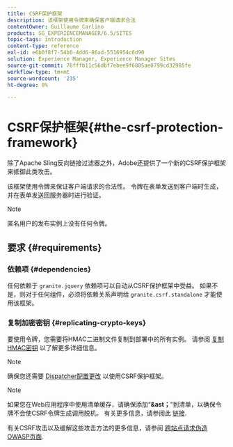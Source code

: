 ```yaml
---
title: CSRF保护框架
description: 该框架使用令牌来确保客户端请求合法
contentOwner: Guillaume Carlino
products: SG_EXPERIENCEMANAGER/6.5/SITES
topic-tags: introduction
content-type: reference
exl-id: e6b0f8f7-54b0-4dd6-86ad-5516954c6d90
solution: Experience Manager, Experience Manager Sites
source-git-commit: 76fffb11c56dbf7ebee9f6805ae0799cd32985fe
workflow-type: tm+mt
source-wordcount: '235'
ht-degree: 0%

---
```


# CSRF保护框架{#the-csrf-protection-framework}

除了Apache Sling反向链接过滤器之外，Adobe还提供了一个新的CSRF保护框架来抵御此类攻击。

该框架使用令牌来保证客户端请求的合法性。 令牌在表单发送到客户端时生成，并在表单发送回服务器时进行验证。

>[!NOTE]
>
>匿名用户的发布实例上没有任何令牌。

## 要求 {#requirements}

### 依赖项 {#dependencies}

任何依赖于 `granite.jquery` 依赖项可以自动从CSRF保护框架中受益。 如果不是，则对于任何组件，必须将依赖关系声明给 `granite.csrf.standalone` 才能使用该框架。

### 复制加密密钥 {#replicating-crypto-keys}

要使用令牌，您需要将HMAC二进制文件复制到部署中的所有实例。 请参阅 [复制HMAC密钥](/help/sites-administering/encapsulated-token.md#replicating-the-hmac-key) 以了解更多详细信息。

>[!NOTE]
>
>确保您还需要 [Dispatcher配置更改](https://helpx.adobe.com/experience-manager/dispatcher/user-guide.html) 以使用CSRF保护框架。

>[!NOTE]
>
>如果您在Web应用程序中使用清单缓存，请确保添加“**&amp;ast；**”到清单，以确保令牌不会使CSRF令牌生成调用脱机。 有关更多信息，请参阅此 [链接](https://www.w3.org/TR/offline-webapps/).
>
有关CSRF攻击以及缓解这些攻击方法的更多信息，请参阅 [跨站点请求伪造OWASP页面](https://owasp.org/www-community/attacks/csrf).
